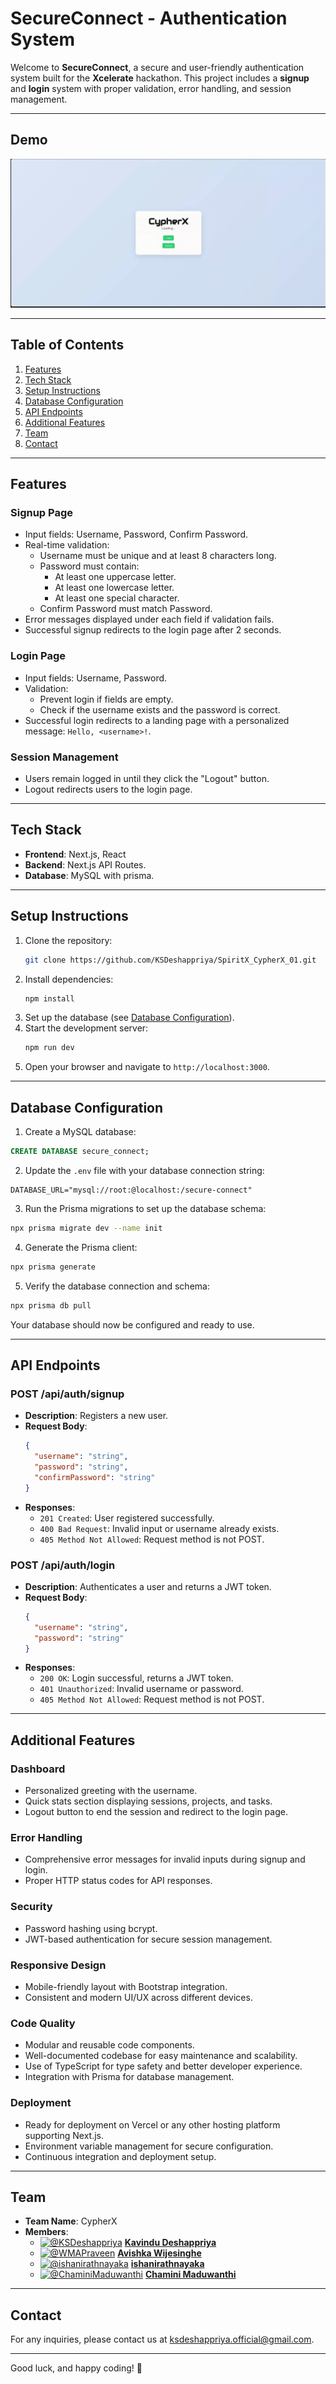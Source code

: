 # SecureConnect - Authentication System

Welcome to **SecureConnect**, a secure and user-friendly authentication system built for the **Xcelerate** hackathon. This project includes a **signup** and **login** system with proper validation, error handling, and session management.

---

## Demo
![Demo GIF](./demo.gif)

---

## Table of Contents
1. [Features](#features)
2. [Tech Stack](#tech-stack)
3. [Setup Instructions](#setup-instructions)
4. [Database Configuration](#database-configuration)
5. [API Endpoints](#api-endpoints)
6. [Additional Features](#additional-features)
7. [Team](#team)
8. [Contact](#contact)

---

## Features
### Signup Page
- Input fields: Username, Password, Confirm Password.
- Real-time validation:
  - Username must be unique and at least 8 characters long.
  - Password must contain:
    - At least one uppercase letter.
    - At least one lowercase letter.
    - At least one special character.
  - Confirm Password must match Password.
- Error messages displayed under each field if validation fails.
- Successful signup redirects to the login page after 2 seconds.

### Login Page
- Input fields: Username, Password.
- Validation:
  - Prevent login if fields are empty.
  - Check if the username exists and the password is correct.
- Successful login redirects to a landing page with a personalized message: `Hello, <username>!`.

### Session Management
- Users remain logged in until they click the "Logout" button.
- Logout redirects users to the login page.

---

## Tech Stack
- **Frontend**: Next.js, React
- **Backend**: Next.js API Routes.
- **Database**: MySQL with prisma.

---

## Setup Instructions
1. Clone the repository:
   ```bash
   git clone https://github.com/KSDeshappriya/SpiritX_CypherX_01.git
   ```
2. Install dependencies:
   ```bash
   npm install
   ```
3. Set up the database (see [Database Configuration](#database-configuration)).
4. Start the development server:
   ```bash
   npm run dev
   ```
5. Open your browser and navigate to `http://localhost:3000`.

---
## Database Configuration
1. Create a MySQL database:
  ```sql
  CREATE DATABASE secure_connect;
  ```

2. Update the `.env` file with your database connection string:
  ```properties
  DATABASE_URL="mysql://root:@localhost:/secure-connect"
  ```

3. Run the Prisma migrations to set up the database schema:
  ```bash
  npx prisma migrate dev --name init
  ```

4. Generate the Prisma client:
  ```bash
  npx prisma generate
  ```

5. Verify the database connection and schema:
  ```bash
  npx prisma db pull
  ```

Your database should now be configured and ready to use.

---

## API Endpoints
### POST /api/auth/signup
- **Description**: Registers a new user.
- **Request Body**:
  ```json
  {
    "username": "string",
    "password": "string",
    "confirmPassword": "string"
  }
  ```
- **Responses**:
  - `201 Created`: User registered successfully.
  - `400 Bad Request`: Invalid input or username already exists.
  - `405 Method Not Allowed`: Request method is not POST.

### POST /api/auth/login
- **Description**: Authenticates a user and returns a JWT token.
- **Request Body**:
  ```json
  {
    "username": "string",
    "password": "string"
  }
  ```
- **Responses**:
  - `200 OK`: Login successful, returns a JWT token.
  - `401 Unauthorized`: Invalid username or password.
  - `405 Method Not Allowed`: Request method is not POST.

---

## Additional Features
### Dashboard
- Personalized greeting with the username.
- Quick stats section displaying sessions, projects, and tasks.
- Logout button to end the session and redirect to the login page.

### Error Handling
- Comprehensive error messages for invalid inputs during signup and login.
- Proper HTTP status codes for API responses.

### Security
- Password hashing using bcrypt.
- JWT-based authentication for secure session management.

### Responsive Design
- Mobile-friendly layout with Bootstrap integration.
- Consistent and modern UI/UX across different devices.

### Code Quality
- Modular and reusable code components.
- Well-documented codebase for easy maintenance and scalability.
- Use of TypeScript for type safety and better developer experience.
- Integration with Prisma for database management.

### Deployment
- Ready for deployment on Vercel or any other hosting platform supporting Next.js.
- Environment variable management for secure configuration.
- Continuous integration and deployment setup.


---

## Team
- **Team Name**: CypherX
- **Members**:
  - [![@KSDeshappriya](https://avatars.githubusercontent.com/u/119614718?s=64&v=4)](https://github.com/KSDeshappriya)
    [**Kavindu Deshappriya**](https://github.com/KSDeshappriya)
  - [![@WMAPraveen](https://avatars.githubusercontent.com/u/121929801?s=64&v=4)](https://github.com/WMAPraveen)
    [**Avishka Wijesinghe**](https://github.com/WMAPraveen)
  - [![@ishanirathnayaka](https://avatars.githubusercontent.com/u/140578450?s=64&v=4)](https://github.com/ishanirathnayaka)
    [**ishanirathnayaka**](https://github.com/ishanirathnayaka)
  - [![@ChaminiMaduwanthi](https://avatars.githubusercontent.com/u/168179908?s=64&v=4)](https://github.com/ChaminiMaduwanthi)
    [**Chamini Maduwanthi**](https://github.com/ChaminiMaduwanthi)


---

## Contact
For any inquiries, please contact us at [ksdeshappriya.official@gmail.com](mailto:ksdeshappriya.official@gmail.com).

---

Good luck, and happy coding! 🚀